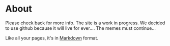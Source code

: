 # About

Please check back for more info. The site is a work in progress.
We decided to use github because it will live for ever.... The memes must continue...



Like all your pages, it's in [Markdown](https://guides.github.com/features/mastering-markdown/) format.


